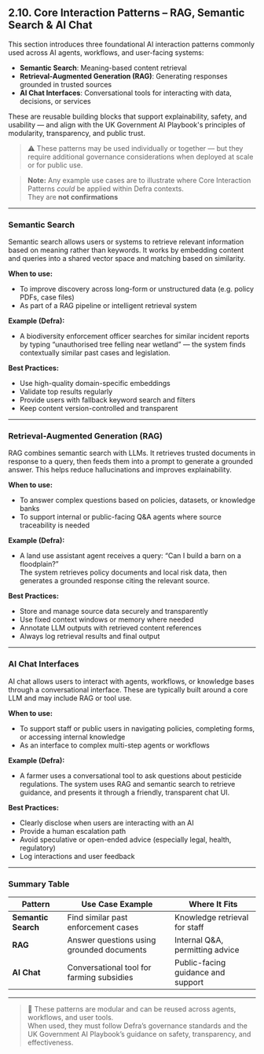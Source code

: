 ## 2.10. Core Interaction Patterns – RAG, Semantic Search & AI Chat

This section introduces three foundational AI interaction patterns commonly used across AI agents, workflows, and user-facing systems:

- **Semantic Search**: Meaning-based content retrieval
- **Retrieval-Augmented Generation (RAG)**: Generating responses grounded in trusted sources
- **AI Chat Interfaces**: Conversational tools for interacting with data, decisions, or services

These are reusable building blocks that support explainability, safety, and usability — and align with the UK Government AI Playbook's principles of modularity, transparency, and public trust.

> ⚠️ These patterns may be used individually or together — but they require additional governance considerations when deployed at scale or for public use.

> **Note:** Any example use cases are to illustrate where Core Interaction Patterns *could* be applied within Defra contexts.  
> They are **not confirmations**


---

### Semantic Search

Semantic search allows users or systems to retrieve relevant information based on meaning rather than keywords. It works by embedding content and queries into a shared vector space and matching based on similarity.

**When to use:**
- To improve discovery across long-form or unstructured data (e.g. policy PDFs, case files)
- As part of a RAG pipeline or intelligent retrieval system

**Example (Defra):**
- A biodiversity enforcement officer searches for similar incident reports by typing “unauthorised tree felling near wetland” — the system finds contextually similar past cases and legislation.

**Best Practices:**
- Use high-quality domain-specific embeddings
- Validate top results regularly
- Provide users with fallback keyword search and filters
- Keep content version-controlled and transparent

---

### Retrieval-Augmented Generation (RAG)

RAG combines semantic search with LLMs. It retrieves trusted documents in response to a query, then feeds them into a prompt to generate a grounded answer. This helps reduce hallucinations and improves explainability.

**When to use:**
- To answer complex questions based on policies, datasets, or knowledge banks
- To support internal or public-facing Q&A agents where source traceability is needed

**Example (Defra):**
- A land use assistant agent receives a query: “Can I build a barn on a floodplain?”  
  The system retrieves policy documents and local risk data, then generates a grounded response citing the relevant source.

**Best Practices:**
- Store and manage source data securely and transparently
- Use fixed context windows or memory where needed
- Annotate LLM outputs with retrieved content references
- Always log retrieval results and final output

---

### AI Chat Interfaces

AI chat allows users to interact with agents, workflows, or knowledge bases through a conversational interface. These are typically built around a core LLM and may include RAG or tool use.

**When to use:**
- To support staff or public users in navigating policies, completing forms, or accessing internal knowledge
- As an interface to complex multi-step agents or workflows

**Example (Defra):**
- A farmer uses a conversational tool to ask questions about pesticide regulations. The system uses RAG and semantic search to retrieve guidance, and presents it through a friendly, transparent chat UI.

**Best Practices:**
- Clearly disclose when users are interacting with an AI
- Provide a human escalation path
- Avoid speculative or open-ended advice (especially legal, health, regulatory)
- Log interactions and user feedback

---

### Summary Table

| Pattern            | Use Case Example                             | Where It Fits                   |
|--------------------|----------------------------------------------|----------------------------------|
| **Semantic Search** | Find similar past enforcement cases          | Knowledge retrieval for staff   |
| **RAG**             | Answer questions using grounded documents    | Internal Q&A, permitting advice |
| **AI Chat**         | Conversational tool for farming subsidies    | Public-facing guidance and support |

---

> 📌 These patterns are modular and can be reused across agents, workflows, and user tools.  
> When used, they must follow Defra’s governance standards and the UK Government AI Playbook’s guidance on safety, transparency, and effectiveness.